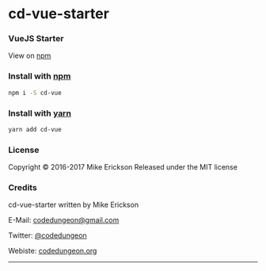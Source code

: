 # cd-vue-starter
### VueJS Starter


View on [npm](https://www.npmjs.com/package/cd-vue)


### Install with [npm](npmjs.org)

```sh
npm i -S cd-vue
```

### Install with [yarn](https://yarnpkg.com/lang/en/docs/install/#mac-tab)

```sh
yarn add cd-vue
```



### License

Copyright &copy; 2016-2017 Mike Erickson
Released under the MIT license


### Credits

cd-vue-starter written by Mike Erickson

E-Mail: [codedungeon@gmail.com](mailto:codedungeon@gmail.com)

Twitter: [@codedungeon](http://twitter.com/codedungeon)

Webiste: [codedungeon.org](http://codedungeon.org)

***
